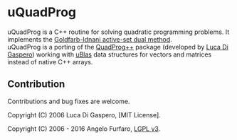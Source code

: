 # uQuadProg
uQuadProg is a C++ routine for solving quadratic programming problems. 
It implements the [Goldfarb-Idnani active-set dual method](http://www.javaquant.net/papers/goldfarbidnani.pdf).  
uQuadProg is a porting of the  [QuadProg++](https://github.com/liuq/QuadProgpp) package (developed by [Luca Di Gaspero](http://www.diegm.uniud.it/digaspero/)) working with [uBlas](http://www.boost.org/libs/numeric/) data structures for vectors and matrices instead of native C++ arrays.

## Contribution

Contributions and bug fixes are welcome.

Copyright (C) 2006 Luca Di Gaspero, [MIT License].

Copyright (C) 2006 - 2016 Angelo Furfaro, [LGPL v3](LICENSE).

